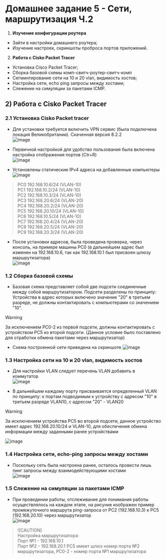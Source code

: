 # Домашнее задание 5 - Сети, маршрутизация Ч.2

1) **Изучение конфигурации роутера**
- Зайти в настройки домашнего роутера;
- Изучение настроек, скриншоты проброса портов приложений.
2) **Работа с Cisko Packet Tracer**
- Установка Cisco Packet Tracer;
- Сборка базовой схемы комп-свитч-роутер-свитч-комп
- Сегминтирование сети на 10 и 20 vlan, видимость хостов;
- Настройка сети, echo ping запросы между хостами;
- Слежение на симуляции за пакетами ICMP.


## 2) Работа с Cisko Packet Tracer
### 2.1 Установка Cisko Packet tracer  
- Для установки требуется включить VPN сервис (была подключена локация Великобритании). Скаченная версия 8.2.2  
![image](https://github.com/StsiapanSikorsky/Cybersecurity_TMScourse/blob/main/Task5/imgCiskoPacket/Setup_CiskoPacketTracer%20v8.2.2.png)  

- Первичной настройкой для удобство пользования была включена настройка отображения портов (Ctr+R)  
![image](https://github.com/StsiapanSikorsky/Cybersecurity_TMScourse/blob/main/Task5/imgCiskoPacket/SetupShowPorts.png) 

- Установлены статические IPv4 адреса на добавленные компьютеры  
![image](https://github.com/StsiapanSikorsky/Cybersecurity_TMScourse/blob/main/Task5/imgCiskoPacket/Config_PC.png)   

> PC0 192.168.10.6/24  (VLAN-10)  
PC1 192.168.10.2/24  (VLAN-10)  
PC2 192.168.10.3/24  (VLAN-10)  
PC3 192.168.20.6/24  (VLAN-20)  
PC4 192.168.20.2/24  (VLAN-20)  
PC5 192.168.20.10/24  (VLAN-10)  
PC6 192.168.10.5/24  (VLAN-10)  
PC7 192.168.20.4/24  (VLAN-20)    
PC8 192.168.20.5/24  (VLAN-20)  
PC9 192.168.20.3/24 (VLAN-20)  

- После установки адресов, была проведена проверка, через консоль, на примере машины PC0 (в дальнейшем адрес был изменен на 192.168.10.6, так как 192.168.10.1 был присвоен шлюзу маршрутизатора)  
![image](https://github.com/StsiapanSikorsky/Cybersecurity_TMScourse/blob/main/Task5/imgCiskoPacket/ipconfig_PC.png)

### 1.2 Cборка базовой схемы
- Базовая схема представляет собой две подсети соединенные между собой маршрутизатором. Подсети разделены по принципу:  
Устройства в адрес которых включено значение "20" в третьем разряде, не должны контактировать с компьютерами со значением "10". 

> [!WARNING]  
За исключением PC0-2 из первой подсети, должны контактировать с устройством PC5 из второй подсети. (Данное условие было поставлено для отработки обмена пакетами через маршрутизатор)

- Схема построенной сети приведена на скриншоте
![image](https://github.com/StsiapanSikorsky/Cybersecurity_TMScourse/blob/main/Task5/imgCiskoPacket/Simulation_Work.png)

### 1.3 Настройка сети на 10 и 20 vlan, видимость хостов
- Для настройки VLAN следует перечень VLAN добавить в коммутатор  
![image](https://github.com/StsiapanSikorsky/Cybersecurity_TMScourse/blob/main/Task5/imgCiskoPacket/add_vlan_switch.png)  

- В дальнейшем каждому порту присваивается определенный VLAN по принципу: к портам подводимым к устройству с адресом "10" в третьем разряде VLAN10, с адресом "20" - VLAN20  

>[!WARNING]  
За исключением устройства PC5 во второй подсети, данное устройство имеет адрес 192.168.20.10/24 и VLAN-10, для обеспечения обмена информации между заданными ранее устройствами  

![image](https://github.com/StsiapanSikorsky/Cybersecurity_TMScourse/blob/main/Task5/imgCiskoPacket/Setup_VLAN_Switch.png)

### 1.4 Настройка сети, echo-ping запросы между хостами
- Поскольку сеть была настроена ранее, осталось провести лишь пинг запросы между взаимодействующими хостами  
![image](https://github.com/StsiapanSikorsky/Cybersecurity_TMScourse/blob/main/Task5/imgCiskoPacket/Correct_network1.png)


### 1.5 Слежение на симуляции за пакетами ICMP
- При проведении работы, отслеживание для понимания работы осуществлялось на каждом этапе, на рисунке изображен пример промежуточного маршрута ping-запроса от PC2 (192.168.10.3) к PC5 (192.168.20.10) через маршрутизатор  
![image](https://github.com/StsiapanSikorsky/Cybersecurity_TMScourse/blob/main/Task5/imgCiskoPacket/Simulation_Work.png)  

>![CAUTION]  
Настройка маршрутизатора:  
Порт №1 - 192.168.10.1  
Порт №2 - 192.168.20.1
PC5 имеет шлюз номер порта №2 маршрутизатора, PC0-2 - номер порта №1 маршрутизатора


